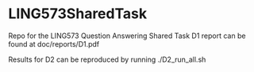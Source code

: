 LING573SharedTask
=================

Repo for the LING573 Question Answering Shared Task
D1 report can be found at doc/reports/D1.pdf

Results for D2 can be reproduced by running ./D2_run_all.sh
